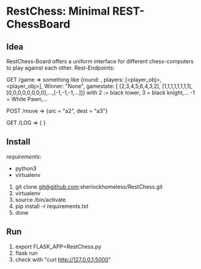 # RestChess: Minimal REST-ChessBoard

## Idea

RestChess-Board offers a uniform interface for different chess-computers to play against each other.
Rest-Endpoints:

GET /game => something like {round: <int>, players: [<player_obj>, <player_obj>], Winner: "None", gamestate: [
  [2,3,4,5,6,4,3,2], [1,1,1,1,1,1,1,1], [0,0,0,0,0,0,0,0],...,[-1,-1,-1,...]]}
  with 2 := black tower, 3 = black knight,... -1 = White Pawn,...
  
POST /move => {src = "a2", dest = "a3"}

GET /LOG => { <history of all moves>}

## Install

*requirements*:
* python3
* virtualenv

1. git clone git@github.com:sherlockhomeless/RestChess.git
2. virtualenv <somename>
3. source <somename>/bin/activate
4. pip install -r requirements.txt
5. done

## Run

1. export FLASK_APP=RestChess.py
2. flask run
3. check with "curl http://127.0.0.1:5000"
